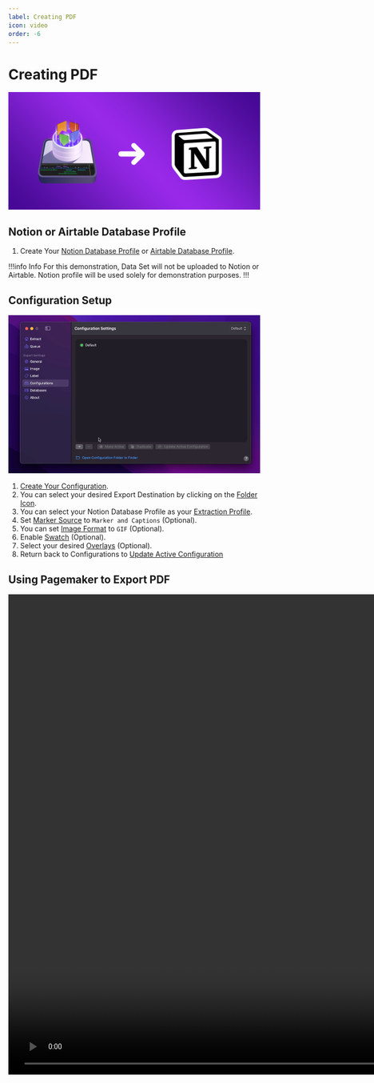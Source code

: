 ```yaml
---
label: Creating PDF
icon: video
order: -6
---
```

# Creating PDF

![](/assets/content-banner-notion.png)

## Notion or Airtable Database Profile

1. Create Your [Notion Database Profile](/user-guide/databases/#creating-notion-database-profile) or [Airtable Database Profile](/user-guide/databases/#creating-airtable-database-profile).

!!!info Info
For this demonstration, Data Set will not be uploaded to Notion or Airtable. Notion profile will be used solely for demonstration purposes.
!!!

## Configuration Setup

![Configuration Setup](/assets/md-pagemaker-creating-pdf-01.gif)

1. [Create Your Configuration](/user-guide/configurations/#add-configuration).
2. You can select your desired Export Destination by clicking on the [Folder Icon](/user-guide/general/#export-destination).
3. You can select your Notion Database Profile as your [Extraction Profile](/user-guide/general/#extraction-profile).
4. Set [Marker Source](/user-guide/image/#marker-source) to `Marker and Captions` (Optional).
5. You can set [Image Format](/user-guide/image/#image-format) to `GIF` (Optional).
6. Enable [Swatch](/user-guide/image/#swatch) (Optional).
7. Select your desired [Overlays](/user-guide/label/#overlays) (Optional).
8. Return back to Configurations to [Update Active Configuration](/user-guide/configurations/#update-active-configuration)

## Using Pagemaker to Export PDF

<video controls width="1920">
  <source src="/assets/md-pagemaker-creating-pdf-02.mp4" type="video/mp4">
Your browser does not support the video tag.
</video>